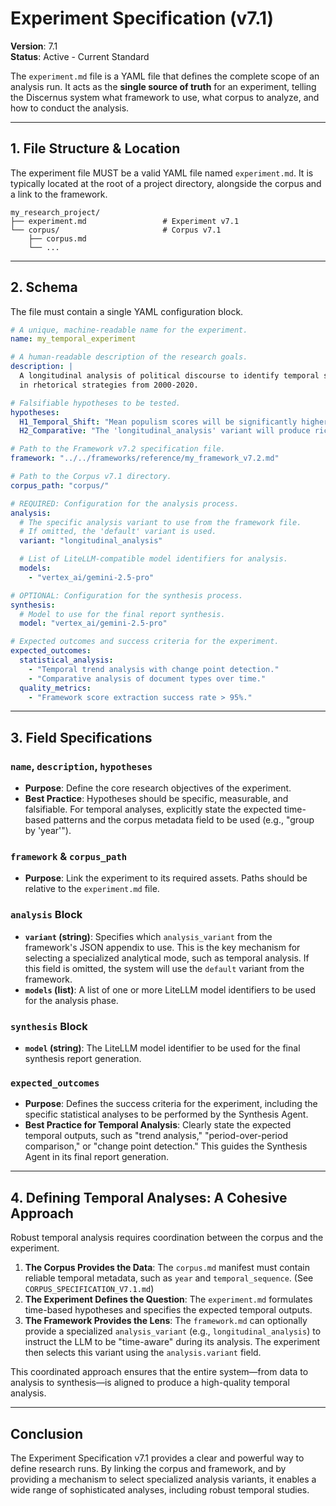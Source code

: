 # Experiment Specification (v7.1)

**Version**: 7.1  
**Status**: Active - Current Standard

The `experiment.md` file is a YAML file that defines the complete scope of an analysis run. It acts as the **single source of truth** for an experiment, telling the Discernus system what framework to use, what corpus to analyze, and how to conduct the analysis.

---

## 1. File Structure & Location
The experiment file MUST be a valid YAML file named `experiment.md`. It is typically located at the root of a project directory, alongside the corpus and a link to the framework.

```
my_research_project/
├── experiment.md                 # Experiment v7.1
└── corpus/                       # Corpus v7.1
    ├── corpus.md
    └── ...
```

---

## 2. Schema
The file must contain a single YAML configuration block.

```yaml
# A unique, machine-readable name for the experiment.
name: my_temporal_experiment

# A human-readable description of the research goals.
description: |
  A longitudinal analysis of political discourse to identify temporal shifts
  in rhetorical strategies from 2000-2020.

# Falsifiable hypotheses to be tested.
hypotheses:
  H1_Temporal_Shift: "Mean populism scores will be significantly higher post-2016 (group by 'year')."
  H2_Comparative: "The 'longitudinal_analysis' variant will produce richer temporal insights."

# Path to the Framework v7.2 specification file.
framework: "../../frameworks/reference/my_framework_v7.2.md"

# Path to the Corpus v7.1 directory.
corpus_path: "corpus/"

# REQUIRED: Configuration for the analysis process.
analysis:
  # The specific analysis variant to use from the framework file.
  # If omitted, the 'default' variant is used.
  variant: "longitudinal_analysis"

  # List of LiteLLM-compatible model identifiers for analysis.
  models:
    - "vertex_ai/gemini-2.5-pro"

# OPTIONAL: Configuration for the synthesis process.
synthesis:
  # Model to use for the final report synthesis.
  model: "vertex_ai/gemini-2.5-pro"

# Expected outcomes and success criteria for the experiment.
expected_outcomes:
  statistical_analysis:
    - "Temporal trend analysis with change point detection."
    - "Comparative analysis of document types over time."
  quality_metrics:
    - "Framework score extraction success rate > 95%."
```

---

## 3. Field Specifications

### `name`, `description`, `hypotheses`
- **Purpose**: Define the core research objectives of the experiment.
- **Best Practice**: Hypotheses should be specific, measurable, and falsifiable. For temporal analyses, explicitly state the expected time-based patterns and the corpus metadata field to be used (e.g., "group by 'year'").

### `framework` & `corpus_path`
- **Purpose**: Link the experiment to its required assets. Paths should be relative to the `experiment.md` file.

### `analysis` Block
- **`variant` (string)**: Specifies which `analysis_variant` from the framework's JSON appendix to use. This is the key mechanism for selecting a specialized analytical mode, such as temporal analysis. If this field is omitted, the system will use the `default` variant from the framework.
- **`models` (list)**: A list of one or more LiteLLM model identifiers to be used for the analysis phase.

### `synthesis` Block
- **`model` (string)**: The LiteLLM model identifier to be used for the final synthesis report generation.

### `expected_outcomes`
- **Purpose**: Defines the success criteria for the experiment, including the specific statistical analyses to be performed by the Synthesis Agent.
- **Best Practice for Temporal Analysis**: Clearly state the expected temporal outputs, such as "trend analysis," "period-over-period comparison," or "change point detection." This guides the Synthesis Agent in its final report generation.

---

## 4. Defining Temporal Analyses: A Cohesive Approach
Robust temporal analysis requires coordination between the corpus and the experiment.

1.  **The Corpus Provides the Data**: The `corpus.md` manifest must contain reliable temporal metadata, such as `year` and `temporal_sequence`. (See `CORPUS_SPECIFICATION_V7.1.md`)
2.  **The Experiment Defines the Question**: The `experiment.md` formulates time-based hypotheses and specifies the expected temporal outputs.
3.  **The Framework Provides the Lens**: The `framework.md` can optionally provide a specialized `analysis_variant` (e.g., `longitudinal_analysis`) to instruct the LLM to be "time-aware" during its analysis. The experiment then selects this variant using the `analysis.variant` field.

This coordinated approach ensures that the entire system—from data to analysis to synthesis—is aligned to produce a high-quality temporal analysis.

---

## Conclusion
The Experiment Specification v7.1 provides a clear and powerful way to define research runs. By linking the corpus and framework, and by providing a mechanism to select specialized analysis variants, it enables a wide range of sophisticated analyses, including robust temporal studies.
